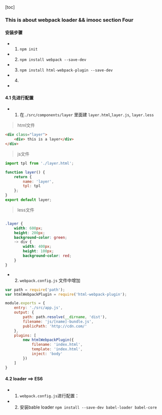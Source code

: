 [toc]

### This is about webpack loader && imooc section Four

#### 安装步骤
- 1. `npm init`
- 2. `npm install webpack --save-dev`
- 3. `npm install html-webpack-plugin --save-dev`
- 4. 
- 


#### 4.1 先进行配置

- 1. 在`./src/components/layer` 里面建 `layer.html`,`layer.js`, `layer.less`

> html文件

```html
<div class="layer">
	<div> this is a layer</div>
</div>
```

> js文件

```js
import tpl from './layer.html';

function layer() {
    return {
        name: 'layer',
        tpl: tpl
    };
}
export default layer;
```

> less文件

```css

.layer {
    width: 600px;
    height: 200px;
    background-color: green;
    ·> div {
        width: 400px;
        height: 100px;
        background-color: red;
    }
}

```



- 2. `webpack.config.js` 文件中增加 

```js
var path = require('path');
var htmlWebpackPlugin = require('html-webpack-plugin');

module.exports = {
    entry: './src/app.js',
    output: {
        path: path.resolve(__dirname, 'dist'),
        filename: 'js/[name]-bundle.js',
        publicPath: 'http://cdn.com/'
    },
    plugins: [
        new htmlWebpackPlugin({
            filename: 'index.html',
            template: 'index.html',
            inject: 'body'
        })
    ]
}

```


#### 4.2 loader ==> ES6

- 1. `webpack.config.js`进行配置：



- 2. 安装bable loader `npm install --save-dev babel-loader babel-core`